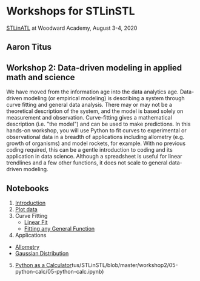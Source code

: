 # Workshops for STLinSTL

[STLinATL](https://stlinatl.com/) at Woodward Academy, August 3-4, 2020

## Aaron Titus

## Workshop 2: Data-driven modeling in applied math and science

We have moved from the information age into the data analytics age. Data-driven modeling (or empirical modeling) is describing a system through curve fitting and general data analysis. There may or may not be a theoretical description of the system, and the model is based solely on measurement and observation. Curve-fitting gives a mathematical description (i.e. "the model") and can be used to make predictions. In this hands-on workshop, you will use Python to fit curves to experimental or observational data in a breadth of applications including allometry (e.g. growth of organisms) and model rockets, for example. With no previous coding required, this can be a gentle introduction to coding and its application in data science. Although a spreadsheet is useful for linear trendlines and a few other functions, it does not scale to general data-driven modeling.


## Notebooks

1. [Introduction](https://colab.research.google.com/github/atitus/STLinSTL/blob/master/workshop2/01-introduction/01-introduction.ipynb)
2. [Plot data](https://colab.research.google.com/github/atitus/STLinSTL/blob/master/workshop2/02-plot-data/02-plot-data.ipynb)
3. Curve Fitting
   - [Linear Fit](https://colab.research.google.com/github/atitus/STLinSTL/blob/main/workshop2/03-curve-fitting/03-linear-curve-fit.ipynb)
   - [Fitting any General Function](https://colab.research.google.com/github/atitus/STLinSTL/blob/master/workshop2/03-curve-fitting/03-general-curve-fit.ipynb)   
4. Applications
  - [Allometry](https://colab.research.google.com/github/atitus/STLinSTL/blob/master/workshop2/04-applications/allometry.ipynb)
  - [Gaussian Distribution](https://colab.research.google.com/github/atitus/STLinSTL/blob/master/workshop2/04-applications/gaussian.ipynb)
5. [Python as a Calculator](https://colab.research.google.com/github/atitus/STLinSTL/blob/master/workshop2/05-python-calc/05-python-calc.ipynb)tus/STLinSTL/blob/master/workshop2/05-python-calc/05-python-calc.ipynb)
